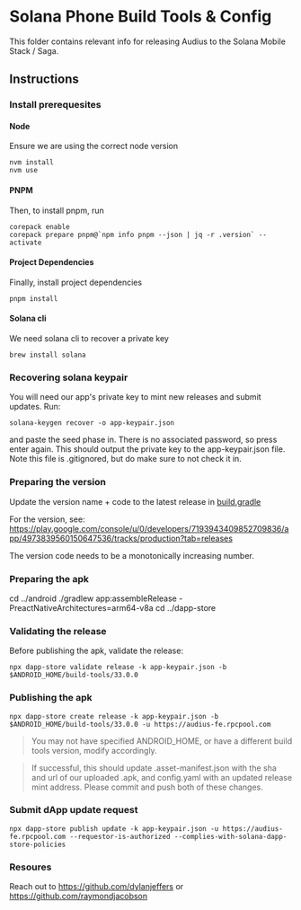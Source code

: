 # Solana Phone Build Tools & Config

This folder contains relevant info for releasing Audius to the Solana Mobile Stack / Saga.

## Instructions
### Install prerequesites

#### Node
Ensure we are using the correct node version
```
nvm install
nvm use
```
#### PNPM
Then, to install pnpm, run
```
corepack enable
corepack prepare pnpm@`npm info pnpm --json | jq -r .version` --activate
```

#### Project Dependencies
Finally, install project dependencies
```
pnpm install
```

#### Solana cli
We need solana cli to recover a private key
```
brew install solana
```

### Recovering solana keypair
You will need our app's private key to mint new releases and submit updates. Run:
```
solana-keygen recover -o app-keypair.json
```
and paste the seed phase in. There is no associated password, so press enter again. This should output the private key to the app-keypair.json file. Note this file is .gitignored, but do make sure to not check it in.

### Preparing the version
Update the version name + code to the latest release in
[build.gradle](/apps/mobile/android/app/build.gradle)

For the version, see:
https://play.google.com/console/u/0/developers/7193943409852709836/app/4973839560150647536/tracks/production?tab=releases

The version code needs to be a monotonically increasing number.

### Preparing the apk
cd ../android
./gradlew app:assembleRelease -PreactNativeArchitectures=arm64-v8a
cd ../dapp-store

### Validating the release

Before publishing the apk, validate the release:
```
npx dapp-store validate release -k app-keypair.json -b $ANDROID_HOME/build-tools/33.0.0
```

### Publishing the apk
```
npx dapp-store create release -k app-keypair.json -b $ANDROID_HOME/build-tools/33.0.0 -u https://audius-fe.rpcpool.com
```
> You may not have specified ANDROID_HOME, or have a different build tools version, modify accordingly.

> If successful, this should update .asset-manifest.json with the sha and url of our uploaded .apk, and config.yaml with an updated release mint address. Please commit and push both of these changes.

### Submit dApp update request
```
npx dapp-store publish update -k app-keypair.json -u https://audius-fe.rpcpool.com --requestor-is-authorized --complies-with-solana-dapp-store-policies
```

### Resoures
Reach out to https://github.com/dylanjeffers or https://github.com/raymondjacobson

